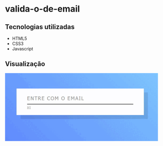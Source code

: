 # valida-o-de-email

## Tecnologias utilizadas

<ul>
  <li>HTML5</li>
  <li>CSS3</li>
  <li>Javascript</li>
</ul>

## Visualização

<img src="Video_1666555257.gif">
